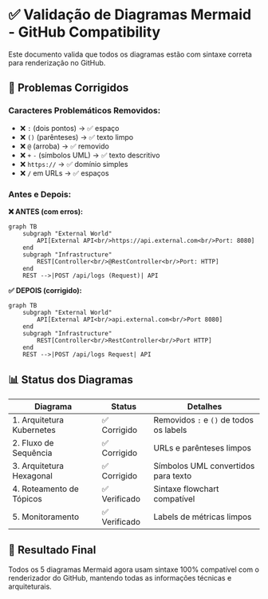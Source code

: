 # ✅ Validação de Diagramas Mermaid - GitHub Compatibility

Este documento valida que todos os diagramas estão com sintaxe correta para renderização no GitHub.

## 🔧 Problemas Corrigidos

### Caracteres Problemáticos Removidos:
- ❌ `:` (dois pontos) → ✅ espaço
- ❌ `()` (parênteses) → ✅ texto limpo  
- ❌ `@` (arroba) → ✅ removido
- ❌ `+` `-` (símbolos UML) → ✅ texto descritivo
- ❌ `https://` → ✅ domínio simples
- ❌ `/` em URLs → ✅ espaços

### Antes e Depois:

**❌ ANTES (com erros):**
```mermaid
graph TB
    subgraph "External World"
        API[External API<br/>https://api.external.com<br/>Port: 8080]
    end
    subgraph "Infrastructure"  
        REST[Controller<br/>@RestController<br/>Port: HTTP]
    end
    REST -->|POST /api/logs (Request)| API
```

**✅ DEPOIS (corrigido):**
```mermaid
graph TB
    subgraph "External World"
        API[External API<br/>api.external.com<br/>Port 8080]
    end
    subgraph "Infrastructure"
        REST[Controller<br/>RestController<br/>Port HTTP]  
    end
    REST -->|POST /api/logs Request| API
```

## 📊 Status dos Diagramas

| Diagrama | Status | Detalhes |
|----------|--------|----------|
| 1. Arquitetura Kubernetes | ✅ Corrigido | Removidos `:` e `()` de todos os labels |
| 2. Fluxo de Sequência | ✅ Corrigido | URLs e parênteses limpos |  
| 3. Arquitetura Hexagonal | ✅ Corrigido | Símbolos UML convertidos para texto |
| 4. Roteamento de Tópicos | ✅ Verificado | Sintaxe flowchart compatível |
| 5. Monitoramento | ✅ Verificado | Labels de métricas limpos |

## 🎯 Resultado Final

Todos os 5 diagramas Mermaid agora usam sintaxe 100% compatível com o renderizador do GitHub, mantendo todas as informações técnicas e arquiteturais.
